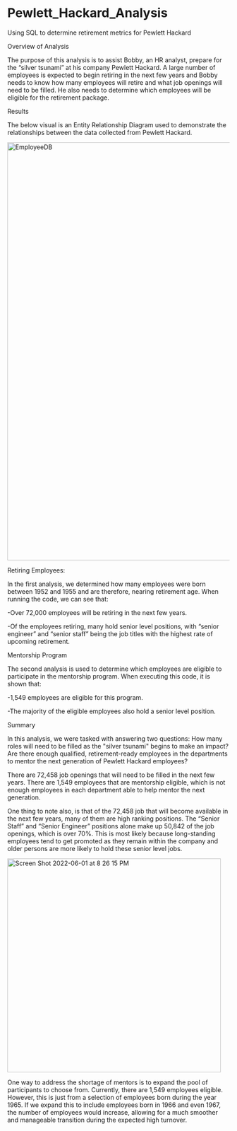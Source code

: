 # Pewlett_Hackard_Analysis
Using SQL to determine retirement metrics for Pewlett Hackard

Overview of Analysis

The purpose of this analysis is to assist Bobby, an HR analyst, prepare for the “silver tsunami” at his company Pewlett Hackard. A large number of employees is expected to begin retiring in the next few years and Bobby needs to know how many employees will retire and what job openings will need to be filled. He also needs to determine which employees will be eligible for the retirement package. 

Results

The below visual is an Entity Relationship Diagram used to demonstrate the relationships between the data collected from Pewlett Hackard. 

<img width="946" alt="EmployeeDB" src="https://user-images.githubusercontent.com/100978922/164998381-0eacd666-86b0-4907-9941-2d69fcd3b6b2.png">

Retiring Employees:

In the first analysis, we determined how many employees were born between 1952 and 1955 and are therefore, nearing retirement age. When running the code, we can see that:

-Over 72,000 employees will be retiring in the next few years.

-Of the employees retiring, many hold senior level positions, with “senior engineer” and “senior staff” being the job titles with the highest rate of upcoming retirement.

Mentorship Program

The second analysis is used to determine which employees are eligible to participate in the mentorship program. When executing this code, it is shown that:

-1,549 employees are eligible for this program.

-The majority of the eligible employees also hold a senior level position.

Summary

In this analysis, we were tasked with answering two questions: How many roles will need to be filled as the "silver tsunami" begins to make an impact? Are there enough qualified, retirement-ready employees in the departments to mentor the next generation of Pewlett Hackard employees?

There are 72,458 job openings that will need to be filled in the next few years. There are 1,549 employees that are mentorship eligible, which is not enough employees in each department able to help mentor the next generation.

One thing to note also, is that of the 72,458 job that will become available in the next few years, many of them are high ranking positions. The “Senior Staff” and “Senior Engineer” positions alone make up 50,842 of the job openings, which is over 70%. This is most likely because long-standing employees tend to get promoted as they remain within the company and older persons are more likely to hold these senior level jobs. 

<img width="484" alt="Screen Shot 2022-06-01 at 8 26 15 PM" src="https://user-images.githubusercontent.com/100978922/171524377-f893590a-247e-4da4-b843-ee1325e3fa13.png">

One way to address the shortage of mentors is to expand the pool of participants to choose from. Currently, there are 1,549 employees eligible. However, this is just from a selection of employees born during the year 1965. If we expand this to include employees born in 1966 and even 1967, the number of employees would increase, allowing for a much smoother and manageable transition during the expected high turnover.


